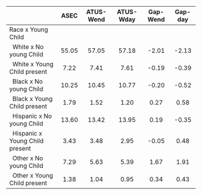 
|                      |         ASEC |    ATUS-Wend |    ATUS-Wday |     Gap-Wend |      Gap-day |
| -------------------- | :----------: | :----------: | :----------: | :----------: | :----------: |
| Race x Young Child   |              |              |              |              |              |
| &nbsp;&nbsp;White x No young Child |        55.05 |        57.05 |        57.18 |        -2.01 |        -2.13 |
| &nbsp;&nbsp;White x Young Child present |         7.22 |         7.41 |         7.61 |        -0.19 |        -0.39 |
| &nbsp;&nbsp;Black x No young Child |        10.25 |        10.45 |        10.77 |        -0.20 |        -0.52 |
| &nbsp;&nbsp;Black x Young Child present |         1.79 |         1.52 |         1.20 |         0.27 |         0.58 |
| &nbsp;&nbsp;Hispanic x No young Child |        13.60 |        13.42 |        13.95 |         0.19 |        -0.35 |
| &nbsp;&nbsp;Hispanic x Young Child present |         3.43 |         3.48 |         2.95 |        -0.05 |         0.48 |
| &nbsp;&nbsp;Other x No young Child |         7.29 |         5.63 |         5.39 |         1.67 |         1.91 |
| &nbsp;&nbsp;Other x Young Child present |         1.38 |         1.04 |         0.95 |         0.34 |         0.43 |

